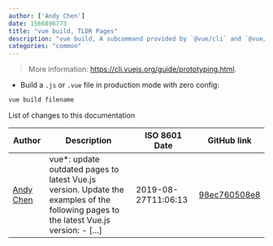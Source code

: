 ```yaml
---
author: ['Andy Chen']
date: 1566896773
title: "vue build, TLDR Pages"
description: "vue build, A subcommand provided by `@vue/cli` and `@vue/cli-service-global` that enables quick prototyping."
categories: "common"
---
```

> More information: <https://cli.vuejs.org/guide/prototyping.html>.

- Build a `.js` or `.vue` file in production mode with zero config:

```bash
vue build filename
```
List of changes to this documentation


Author | Description | ISO 8601 Date | GitHub link
------|-----|-----|-----
[Andy Chen](mailto:andy200511@126.com) | vue*: update outdated pages to latest Vue.js version. Update the examples of the following pages to the latest Vue.js version: - [...] | 2019-08-27T11:06:13 | [98ec760508e8](https://github.com/tldr-pages/tldr/commit/98ec760508e84bd9e946cd102ded07f201dcf307)

